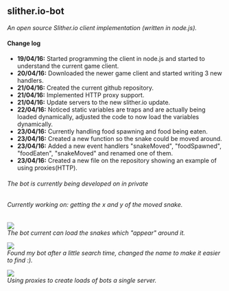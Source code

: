 <h2>slither.io-bot</h2>
<i>An open source Slither.io client implementation (written in node.js).</i>

<h4>Change log</h4>
<ul>
  <li><b>19/04/16:</b> Started programming the client in node.js and started to understand the current game client.</li>
  <li><b>20/04/16:</b> Downloaded the newer game client and started writing 3 new handlers.</li>
  <li><b>21/04/16:</b> Created the current github repository.</li>
  <li><b>21/04/16:</b> Implemented HTTP proxy support.</li>
  <li><b>21/04/16:</b> Update servers to the new slither.io update.</li>
  <li><b>22/04/16:</b> Noticed static variables are traps and are actually being loaded dynamically, adjusted the code to now load the variables dynamically.</li>
  <li><b>23/04/16:</b> Currently handling food spawning and food being eaten.</li>
  <li><b>23/04/16:</b> Created a new function so the snake could be moved around.</li>
  <li><b>23/04/16:</b> Added a new event handlers "snakeMoved", "foodSpawned", "foodEaten", "snakeMoved" and renamed one of them.</li>
  <li><b>23/04/16:</b> Created a new file on the repository showing an example of using proxies(HTTP).</li>
</ul>

<h6>The bot is currently being developed on in private</h6>
<h6>Currently working on: getting the x and y of the moved snake.</h6>

<img src="http://i.imgur.com/jcxth8u.png" /><br>
<i>The bot current can load the snakes which "appear" around it.</i><br>

<img src="http://i.imgur.com/xbXGbqW.png" /><br>
<i>Found my bot after a little search time, changed the name to make it easier to find :).</i><br>

<img src="http://i.imgur.com/tQtGbrv.png" /><br>
<i>Using proxies to create loads of bots a single server.</i><br>

